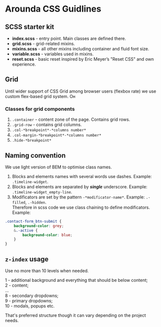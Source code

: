 # Arounda CSS Guidlines

## SCSS starter kit

- **index.scss** - entry point. Main classes are defined there.
- **grid.scss** - grid-related mixins.
- **mixins.scss** - all other mixins including container and fluid font size.
- **variable.scss** - variables used in mixins.
- **reset.scss** - basic reset inspired by Eric Meyer’s "Reset CSS" and own experience.

## Grid

Until wider support of CSS Grid among browser users (flexbox rate) we use custom flex-based grid system.
Он
### Classes for grid components

1. `.container` - content zone of the page. Contains grid rows.
2. `.grid-row` - contains grid columns.
3. `.col-*breakpoint*-*columns number*`
4. `.col-margin-*breakpoint*-*columns number*`
5. `.hide-*breakpoint*`

## Naming convention

We use light version of BEM to optimise class names.

1. Blocks and elements names with several words use dashes. Example: `.timeline-widget`.
2. Blocks and elements are separated by **_single_** underscore. Example: `.timeline-widget_empty-line`.
3. Modificators are set by the pattern `-*modificator-name*`. Example: `.-filled`, `.-hidden`.  
   Therefore in scss code we use class chaining to define modificators. Example:

```scss
.contact-form_btn-submit {
    background-color: grey;
    &.-active {
        background-color: blue;
    }
}
```

## `z-index` usage

Use no more than 10 levels when needed.

1 - additional background and everything that should be below content;  
2 - content;  
...  
8 - secondary dropdowns;  
9 - primary dropdowns;  
10 - modals, popups etc.

That's preferred structure though it can vary depending on the project needs.




